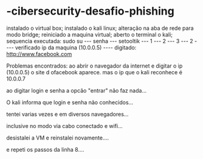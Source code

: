 # -cibersecurity-desafio-phishing

instalado o virtual box;
instalado o kali linux;
alteração na aba de rede para modo bridge;
reiniciado a maquina virtual;
aberto o terminal o kali;
sequencia executada: sudo su --- senha --- setooltik --- 1  --- 2 --- 3 --- 2 ---- verificado ip da maquina (10.0.0.5) ---- digitado: http://www.facebook.com

Problemas encontrados:
ao abrir o navegador da internet e digitar o ip (10.0.0.5) o site d ofacebook aparece. mas o ip que o kali reconhece é 10.0.0.7 

ao digitar login e senha a opcão "entrar" não faz nada...

O kali informa que login e senha não conhecidos...

tentei varias vezes e em diversos navegadores...

inclusive no modo via cabo conectado e wifi...

desistalei a VM e reinstalei novamente....

e repeti os passos da linha 8....


